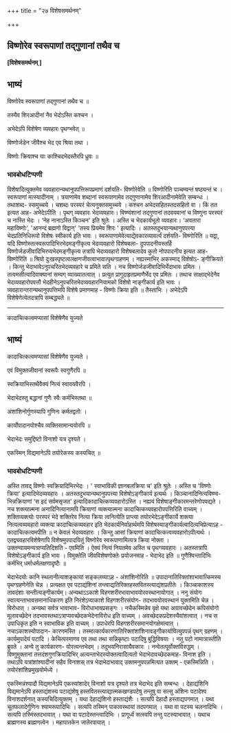 +++
title = "२७ विशेषसमर्थनम्"

+++


## विष्णोरेव स्वरूपाणां तद्गुणानां तथैव च

**\[विशेषसमर्थनम् \]**

## **भाष्यं**

विष्णोरेव स्वरूपाणां तद्गुणानां तथैव च ॥

तस्यैव शिरआदीनां नैव भेदोऽस्ति कश्चन ।

अभेदेऽपि विशेषेण व्यवहारः पृथग्भवेत् ॥

विष्णोर्जडेन जीवैश्च भेद एव श्रिया तथा ।

विष्णोः क्रियाश्च याः काश्चिदभेदस्तैरपि ध्रुवः ॥

### **भावबोधटिप्पणी**

विशेषादित्युक्तमेव व्यवहारान्यथानुपपत्तिरूपप्रमाणं दर्शयति- विष्णोरेवेति ॥ विष्णोरिति पञ्चम्यन्तं षष्ठ्यन्तं च । स्वरूपाणां मत्स्यादीनाम् । त्रयाणामेव शब्दानां स्वरूपाणामेव तद्गुणानामेव शिरआदीनामेवेति सम्बन्धः । तथाशब्द- स्समुच्चये । चशब्दः परस्परं चेत्यनुक्तसमुच्चये । कश्चन अभेदसहितस्तदसहितो वा । किं तत इत्यत आह- अभेदेऽपीति । पृथग् व्यवहारः भेदव्यवहारः। विष्ण्वंशानां तद्गुणानां तदवयवानां च विष्णुना परस्परं च नास्ति भेदः । ‘नेह नानाऽस्ति किञ्चन' इति श्रुतेः । अस्ति च भेदकार्यभूतो व्यवहारः। ‘अवतारा महाविष्णोः’, 'आनन्दं ब्रह्मणो विद्वान्' 'तस्य प्रियमेव शिरः ' इत्यादिः । अतस्तदुभयान्यथानुपपत्त्या भेदप्रतिनिधिरूपो विशेषः स्वीकार्य इति भावः । स्वरूपाणामेवेत्याद्येवकारव्यावर्त्यं दर्शयति- विष्णोरिति ॥ यद्वा, यदि विष्णोस्तत्स्वरूपादिभिरभेदमङ्गीकृत्य भेदव्यवहारो विशेषबला- दुपपादनीयस्तर्हि विष्णोर्जडजीवादिभिरप्यभेदमङ्गीकृत्य तत्रापि भेदव्यवहारो विशेषबलादेव कुतो नोपपादनीय इत्यत आह- विष्णोरिति ॥ श्रियो दुःखस्पृष्टत्वलक्षणजीवत्वाभावात्पृथग्ग्रहणम् । नह्यस्माभिर् अकस्माद् विशेषोऽ- ङ्गीक्रियते । किन्तु भेदाभावेऽनुपचरितभेदव्यवहारे च प्रमिते सति । नच विष्णोर्जडजीवादिभिर्भेदाभावः प्रमितः । तत्वमसीत्यादिवाक्यानां सम्यग् व्याख्यातत्वात् । प्रत्युत प्रागुदाहृतप्रमाणैर्भेद एव प्रमितः । तथाच साक्षाद्भेदेनैव भेदव्यवहारोपपत्तौ भेदहीनेऽनुपचरितभेदव्यवहारनियामको विशेषो नाङ्गीकार्य इति भावः । व्यवहारान्तरान्यथानुपपत्तिमपि विशेषे प्रमाणमाह - विष्णोः क्रिया इति ॥ तैस्ताभिः । अभेदेऽपि विशेषेणेत्येतदत्रापि सम्बद्ध्यते ॥

------------------------------------------------------------------------

कादाचित्कत्वमप्यासां विशेषेणैव युज्यते

## **भाष्यं**

कादाचित्कत्वमप्यासां विशेषेणैव युज्यते ।

एवं विमुक्तजीवानां स्वरूपैः स्वगुणैरपि ॥

स्वक्रियाभिस्तथैवैक्यं नित्यं स्वावयवैरपि ।

भेदाभेदस्तु बद्धानां गुणैः स्वैः कर्मभिस्तथा ॥

अंशांशिनोर्गुणस्यापि गुणिनः कर्मतद्वतोः ।

कार्योपादानयोश्चैव व्यक्तिसामान्ययोरपि ॥

भेदाभेदः समुद्दिष्टो विनाशो यत्र दृश्यते ।

एकस्मिन् विद्यमानेऽपि तयोरेकस्य कस्यचित् ॥

### **भावबोधटिप्पणी**

अस्ति तावद् विष्णोः स्वक्रियादिभिरभेदः । ' स्वाभाविकी ज्ञानबलक्रिया च' इति श्रुतेः । अस्ति च 'विष्णोः क्रिया' इत्यादिभेदव्यवहारः । अतस्तदुभयान्यथानुपपत्त्या विशेषोऽङ्गीकार्य इत्यर्थः । किञ्चानादिनित्यविष्ण्व- भिन्नक्रियाणां ‘स इदं सर्वमसृजत' इत्यादिकादाचित्कव्यवहारोऽस्ति । नह्ययं विशेषाङ्गीकारमन्तरेणोपपद्यते । नच शक्त्यात्मना अनादिनित्यानामपि क्रियाणां व्यक्त्यात्मना कादाचित्कव्यवहारोपपत्तिरिति वाच्यम् । शक्तिव्यक्त्योः परस्परं भेदे शक्तिरेव नित्या क्रिया त्वनित्येति प्राप्त्या तयोरभेदेऽङ्गीकार्ये शक्त्या नित्यत्वव्यवहारो व्यक्त्या कादाचित्कव्यवहार इति भेदकार्यनिर्वाहार्थमपि विशेषस्याङ्गीकार्यत्वादित्यभिप्रेत्याऽह - कादाचित्कत्वमपीति ॥ न केवलं भेदव्यवहारः । किन्तु आसां क्रियाणां कादाचित्कत्वव्यवहारोऽपीत्यर्थः । एतद्व्यवहारविशेषेणापि विशेषमुपपादयितुं विष्णोरेव स्वरूपाणामित्यत्र क्रिया नोक्ता । उक्तन्यायमन्यत्राप्यतिदिशति - एवमिति । ऐक्यं नित्यं नियतमेव अस्ति च पृथग्व्यवहारः । अतस्तत्रापि विशेषोऽङ्गीकार्य इति भावः । विमुक्तेति जीवविशेषणोक्तेः प्रयोजनमाह - भेदाभेद इति ॥ गुणैश्विन्तादिभिः कर्मभिर् धर्माधर्मलक्षणादृष्टैः ॥

भेदाभेदयोः कानि स्थलानीत्याशङ्कायां सङ्कलय्याऽह - अंशांशिनोरिति ॥ उपादानातिरिक्तांशाभावात्किमस्य पृथग्ग्रहणेनेति चेन्न । प्रत्यक्षत एव पटाद्यंशिनां तन्त्वाद्यतिरिक्तहस्तवितस्त्याद्यंशप्रतीतेः । किञ्चाकाशस्य तावदंशाः सन्तीत्यङ्गीकार्यम्। अन्यथाऽऽकाशे विहगशरीरभावाभावयोरवस्थानायोगात् । ननु संयोगः स्वात्यन्ताभावसमानाधिकरण इति निरंशेऽप्याकाशे विहगशरीरसंयोग- तदभावयोरवस्थानं युक्तमिति चेन्न । विरोधात् । अन्यथा सर्वत्र भावाभाव- विरोधाभावप्रसङ्गः । नचैकस्मिन्नेव वृक्षे यथा अग्रावच्छेदेन कपिसंयोगो मूलावच्छेदेन तदभावस्तथाऽत्राप्यवच्छेदकभेदेनाविरोध इति वाच्यम् । अवच्छेदकप्रदेशस्यैवांशत्वात् । नच स उपाधिकृत इति न स्वाभाविक इति वाच्यम् । उपाधेरपि विहगशरीरसमानयोगक्षेमत्वात् । नचाऽकाशस्योपादान- कारणमस्ति । तस्मात्कार्यकारणातिरिक्तांशांशिनावङ्गीकार्यावित्युपपन्नं पृथग् ग्रहणम् । कार्यमुपादेयं पटादि । केचित्परमाणव एव तथा तथा सन्निकृष्टाः पटादिषु बुद्धिविषयाः । नतु पटो नामात्रास्तीति ब्रुवते । अन्ये तु कार्यकारण- योरत्यन्तभेदम् । तदुभयनिरासायैवकारः । नन्वेतत्पूर्वोक्तविरुद्धम् । विष्णुमुक्तानां तत्तदंशगुणक्रियादिभिर् अत्यन्ताभेदस्योक्तत्वादित्यतो भेदाभेदावच्छेदकमाह- विनाश इति । तथाऽपि यत्रांशांश्यादीनां सहैव विनाशस् तत्र भेदाभेदाभावाद् उक्तमनुपपन्नमित्यत उक्तम् - एकस्मिन्निति । तयोरंशांशिप्रमुखयोर्मध्ये ।

एकस्मिन्नंश्यादौ विद्यमानेऽपि एकस्यांशादेर् विनाशो यत्र दृश्यते तत्र भेदाभेद इति सम्बन्धः । देहाद्यंशिनि विद्यमानेऽपि हस्ताद्यंशस्य पटाद्यंशेषु हस्तवितस्त्याद्यात्मकखण्डपटेषु तन्तुषु वा सत्सु अंशिनः पटादेश्व विनाशदर्शनात् कस्यचिदित्युक्तम् । यथा देहाद्यंशिनो हस्ताद्यंशैः । सत्यपि देहादौ हस्ताद्यपगमात् । यथा चूतफलादेर्गुणिनः श्यामरूपादिभिः । सत्यपि तस्मिन् पाकावस्थायां तदपगमात् । यथा वा पटस्य चलनादिभिः । सत्यपि तस्मिंस्तदभावात् । यथा वा पटादेस्तन्त्वादिभिः । प्रागूर्ध्वं सत्स्वपि तन्तु पटस्याभावात् । यथाच ब्राह्मणस्य ब्राह्मणत्वेन । महापातकेन जातेरपायात् ।

